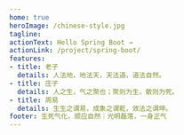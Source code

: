 ```yaml
---
home: true
heroImage: /chinese-style.jpg
tagline: 
actionText: Hello Spring Boot →
actionLink: /project/spring-boot/
features:
- title: 老子
  details: 人法地，地法天，天法道，道法自然。
- title: 庄子
  details: 人之生，气之聚也；聚则为生，散则为死。
- title: 周易
  details: 生生之谓易，成象之谓乾，效法之谓坤。
footer: 生死气化，顺应自然｜光明磊落，一身正气
---
```

